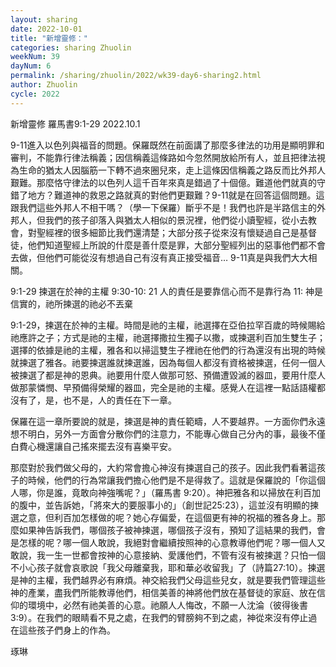 ```yaml
---
layout: sharing
date: 2022-10-01
title: "新增靈修："
categories: sharing Zhuolin
weekNum: 39
dayNum: 6
permalink: /sharing/zhuolin/2022/wk39-day6-sharing2.html
author: Zhuolin
cycle: 2022
---  
```

新增靈修 羅馬書9:1-29
2022.10.1

9-11進入以色列與福音的問題。保羅既然在前面講了那麼多律法的功用是顯明罪和審判，不能靠行律法稱義；因信稱義這條路如今忽然開放給所有人，並且把律法視為生命的猶太人因腦筋一下轉不過來圈兒來，走上這條因信稱義之路反而比外邦人艱難。那麼恪守律法的以色列人這千百年來真是錯過了十個億。難道他們就真的守錯了地方？難道神的救恩之路就真的對他們更艱難？9-11就是在回答這個問題。這跟我們這些外邦人不相干嗎？（學一下保羅）斷乎不是！我們也許是半路信主的外邦人，但我們的孩子卻落入與猶太人相似的景況裡，他們從小讀聖經，從小去教會，對聖經裡的很多細節比我們還清楚；大部分孩子從來沒有懷疑過自己是基督徒，他們知道聖經上所說的什麼是善什麼是罪，大部分聖經列出的惡事他們都不會去做，但他們可能從沒有想過自己有沒有真正接受福音… 9-11真是與我們大大相關。

9:1-29 揀選在於神的主權
9:30-10: 21 人的責任是要靠信心而不是靠行為
11: 神是信實的，祂所揀選的祂必不丟棄

9:1-29，揀選在於神的主權。時間是祂的主權，祂選擇在亞伯拉罕百歲的時候賜給祂應許之子；方式是祂的主權，祂選擇撒拉生獨子以撒，或揀選利百加生雙生子；選擇的依據是祂的主權，雅各和以掃這雙生子裡祂在他們的行為還沒有出現的時候就揀選了雅各。祂要揀選誰就揀選誰，因為每個人都沒有資格被揀選，任何一個人被揀選了都是神的恩典。祂要用什麼人做那可怒、預備遭毀滅的器皿，要用什麼人做那蒙憐憫、早預備得榮耀的器皿，完全是祂的主權。感覺人在這裡一點話語權都沒有了，是，也不是，人的責任在下一章。

保羅在這一章所要說的就是，揀選是神的責任範疇，人不要越界。一方面你們永遠想不明白，另外一方面會分散你們的注意力，不能專心做自己分內的事，最後不僅白費心機還讓自己搖來擺去沒有喜樂平安。

那麼對於我們做父母的，大約常會擔心神沒有揀選自己的孩子。因此我們看著這孩子的時候，他們的行為常讓我們擔心他們是不是得救了。這就是保羅說的「你這個人哪，你是誰，竟敢向神強嘴呢？」（羅馬書‬ ‭9:20‬）。神把雅各和以掃放在利百加的腹中，並告訴她，「將來大的要服事小的」（創世記25:23），這並沒有明顯的揀選之意，但利百加怎樣做的呢？她心存偏愛，在這個更有神的祝福的雅各身上。那麼如果神告訴我們，哪個孩子被神揀選，哪個孩子沒有，預知了這結果的我們，會是怎樣的呢？哪一個人敢說，我絕對會繼續按照神的心意教導他們呢？哪一個人又敢說，我一生一世都會按神的心意接納、愛護他們，不管有沒有被揀選？只怕一個不小心孩子就會哀歌說「我父母離棄我，耶和華必收留我」了（詩篇27:10）。揀選是神的主權，我們越界必有麻煩。神交給我們父母這些兒女，就是要我們管理這些神的產業，盡我們所能教導他們，相信美善的神將他們放在基督徒的家庭、放在信仰的環境中，必然有祂美善的心意。祂願人人悔改，不願一人沈淪（彼得後書3:9）。在我們的眼睛看不見之處，在我們的臂膀夠不到之處，神從來沒有停止過在這些孩子們身上的作為。


琢琳



